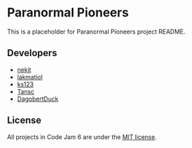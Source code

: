 # Paranormal Pioneers

This is a placeholder for Paranormal Pioneers project README.

## Developers

- [nekit](https://github.com/NeKitDS)
- [lakmatiol](https://github.com/lavirlifiliol)
- [ks123](https://github.com/ks129)
- [Tansc](https://github.com/Tansc161)
- [DagobertDuck](https://github.com/Dag0b3rtDuck)

## License

All projects in Code Jam 6 are under the [MIT license](../LICENSE).
